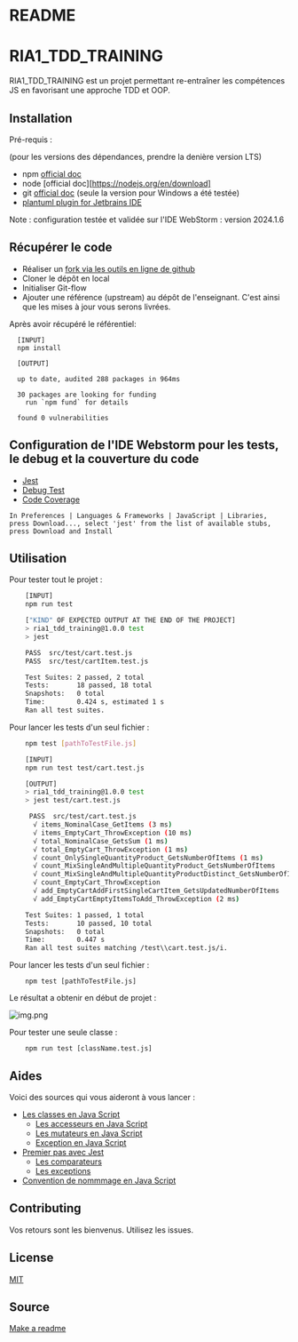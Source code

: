 # README

# RIA1_TDD_TRAINING

RIA1_TDD_TRAINING est un projet permettant re-entraîner les compétences JS en favorisant une approche TDD et OOP.

## Installation

Pré-requis :

(pour les versions des dépendances, prendre la denière version LTS)

-   npm [official doc](https://docs.npmjs.com/try-the-latest-stable-version-of-npm)
-   node [official doc][https://nodejs.org/en/download]
-   git [official doc](https://git-scm.com/) (seule la version pour Windows a été testée)
-   [plantuml plugin for Jetbrains IDE](https://plugins.jetbrains.com/plugin/7017-plantuml-integration)

Note : configuration testée et validée sur l'IDE WebStorm : version 2024.1.6

## Récupérer le code

-   Réaliser un [fork via les outils en ligne de github](https://docs.github.com/en/pull-requests/collaborating-with-pull-requests/working-with-forks/fork-a-repo)
-   Cloner le dépôt en local
-   Initialiser Git-flow
-   Ajouter une référence (upstream) au dépôt de l'enseignant. C'est ainsi que les mises à jour vous serons livrées.

Après avoir récupéré le référentiel:

```
  [INPUT]
  npm install

  [OUTPUT]

  up to date, audited 288 packages in 964ms

  30 packages are looking for funding
    run `npm fund` for details

  found 0 vulnerabilities
```

## Configuration de l'IDE Webstorm pour les tests, le debug et la couverture du code

-   [Jest](https://www.jetbrains.com/help/webstorm/running-unit-tests-on-jest.html#ws_node_test_docker)
-   [Debug Test](https://www.jetbrains.com/help/webstorm/running-unit-tests-on-jest.html#ws_jest_debugging_tests)
-   [Code Coverage](https://www.jetbrains.com/help/webstorm/running-unit-tests-on-jest.html#ws_jest_code_coverage)

```
In Preferences | Languages & Frameworks | JavaScript | Libraries, press Download..., select 'jest' from the list of available stubs, press Download and Install
```

## Utilisation

Pour tester tout le projet :

```bash
    [INPUT]
    npm run test

    ["KIND" OF EXPECTED OUTPUT AT THE END OF THE PROJECT]
    > ria1_tdd_training@1.0.0 test
    > jest

    PASS  src/test/cart.test.js
    PASS  src/test/cartItem.test.js

    Test Suites: 2 passed, 2 total
    Tests:       18 passed, 18 total
    Snapshots:   0 total
    Time:        0.424 s, estimated 1 s
    Ran all test suites.
```

Pour lancer les tests d'un seul fichier :

```bash
    npm test [pathToTestFile.js]

    [INPUT]
    npm run test test/cart.test.js

    [OUTPUT]
    > ria1_tdd_training@1.0.0 test
    > jest test/cart.test.js

     PASS  src/test/cart.test.js
      √ items_NominalCase_GetItems (3 ms)
      √ items_EmptyCart_ThrowException (10 ms)
      √ total_NominalCase_GetsSum (1 ms)
      √ total_EmptyCart_ThrowException (1 ms)
      √ count_OnlySingleQuantityProduct_GetsNumberOfItems (1 ms)
      √ count_MixSingleAndMultipleQuantityProduct_GetsNumberOfItems
      √ count_MixSingleAndMultipleQuantityProductDistinct_GetsNumberOfItems
      √ count_EmptyCart_ThrowException
      √ add_EmptyCartAddFirstSingleCartItem_GetsUpdatedNumberOfItems
      √ add_EmptyCartEmptyItemsToAdd_ThrowException (2 ms)

    Test Suites: 1 passed, 1 total
    Tests:       10 passed, 10 total
    Snapshots:   0 total
    Time:        0.447 s
    Ran all test suites matching /test\\cart.test.js/i.
```

Pour lancer les tests d'un seul fichier :

```
    npm test [pathToTestFile.js]
```

Le résultat a obtenir en début de projet :

![img.png](img.png)

Pour tester une seule classe :

```
    npm run test [className.test.js]
```

## Aides

Voici des sources qui vous aideront à vous lancer :

-   [Les classes en Java Script](https://developer.mozilla.org/en-US/docs/Learn/JavaScript/Objects/Classes_in_JavaScript)
    -   [Les accesseurs en Java Script](https://developer.mozilla.org/fr/docs/Web/JavaScript/Reference/Functions/get)
    -   [Les mutateurs en Java Script](https://developer.mozilla.org/fr/docs/Web/JavaScript/Reference/Functions/set)
    -   [Exception en Java Script](https://rollbar.com/guides/javascript/how-to-throw-exceptions-in-javascript/#)
-   [Premier pas avec Jest](https://jestjs.io/docs/getting-started)
    -   [Les comparateurs](https://jestjs.io/fr/docs/expect)
    -   [Les exceptions](https://jestjs.io/docs/using-matchers#exceptions)
-   [Convention de nommmage en Java Script](https://developer.mozilla.org/fr/docs/MDN/Guidelines/Code_guidelines/JavaScript)

## Contributing

Vos retours sont les bienvenus. Utilisez les issues.

## License

[MIT](https://choosealicense.com/licenses/mit/)

## Source

[Make a readme](https://www.makeareadme.com/)
